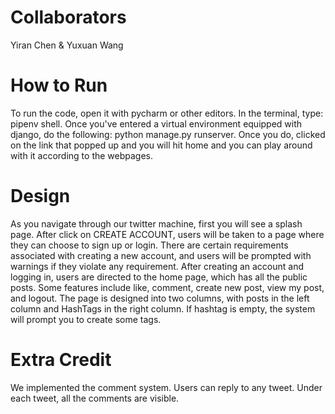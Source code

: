 # Collaborators
Yiran Chen & Yuxuan Wang
# How to Run
To run the code, open it with pycharm or other editors. 
In the terminal, type: pipenv shell. 
Once you've entered a virtual environment equipped with django, do the following: python manage.py runserver. 
Once you do, clicked on the link that popped up and you will hit home and you can play around with it according to the webpages.
# Design
As you navigate through our twitter machine, first you will see a splash page. After click on CREATE ACCOUNT, users will be taken to a page where they can choose to sign up or login. There are certain requirements associated with creating a new account, and users will be prompted with warnings if they violate any requirement. After creating an account and logging in, users are directed to the home page, which has all the public posts. Some features include like, comment, create new post, view my post, and logout. The page is designed into two columns, with posts in the left column and HashTags in the right column. If hashtag is empty, the system will prompt you to create some tags. 

# Extra Credit
We implemented the comment system. Users can reply to any tweet. Under each tweet, all the comments are visible. 
